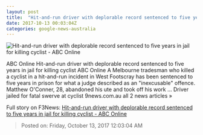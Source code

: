 ```yaml
---
layout: post
title:  "Hit-and-run driver with deplorable record sentenced to five years in jail for killing cyclist - ABC Online"
date: 2017-10-13 00:03:04Z
categories: google-news-australia
---
```


![Hit-and-run driver with deplorable record sentenced to five years in jail for killing cyclist - ABC Online](http://www.abc.net.au/news/image/9046490-1x1-700x700.jpg)

ABC Online Hit-and-run driver with deplorable record sentenced to five years in jail for killing cyclist ABC Online A Melbourne tradesman who killed a cyclist in a hit-and-run incident in West Footscray has been sentenced to five years in prison for what a judge described as an "inexcusable" offence. Matthew O'Conner, 28, abandoned his ute and took off his work ... Driver jailed for fatal swerve at cyclist 9news.com.au all 2 news articles »


Full story on F3News: [Hit-and-run driver with deplorable record sentenced to five years in jail for killing cyclist - ABC Online](http://www.f3nws.com/n/RsMj2C)

> Posted on: Friday, October 13, 2017 12:03:04 AM
